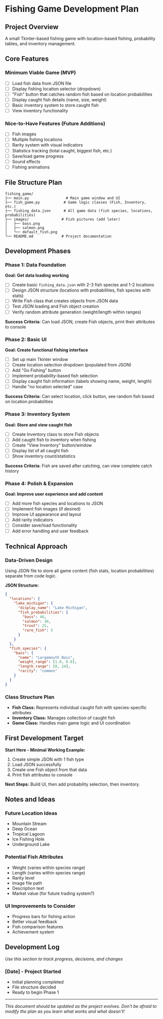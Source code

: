 # Fishing Game Development Plan

## Project Overview
A small Tkinter-based fishing game with location-based fishing, probability tables, and inventory management.

## Core Features

### Minimum Viable Game (MVP)
- [ ] Load fish data from JSON file
- [ ] Display fishing location selector (dropdown)
- [ ] "Fish" button that catches random fish based on location probabilities
- [ ] Display caught fish details (name, size, weight)
- [ ] Basic inventory system to store caught fish
- [ ] View inventory functionality

### Nice-to-Have Features (Future Additions)
- [ ] Fish images
- [ ] Multiple fishing locations
- [ ] Rarity system with visual indicators
- [ ] Statistics tracking (total caught, biggest fish, etc.)
- [ ] Save/load game progress
- [ ] Sound effects
- [ ] Fishing animations

## File Structure Plan

```
fishing_game/
├── main.py                 # Main game window and UI
├── fish_game.py           # Game logic classes (Fish, Inventory, etc.)
├── fishing_data.json      # All game data (fish species, locations, probabilities)
├── images/               # Fish pictures (add later)
│   ├── bass.png
│   ├── salmon.png
│   └── default_fish.png
└── README.md             # Project documentation
```

## Development Phases

### Phase 1: Data Foundation
**Goal: Get data loading working**
- [ ] Create basic `fishing_data.json` with 2-3 fish species and 1-2 locations
- [ ] Design JSON structure (locations with probabilities, fish species with stats)
- [ ] Write Fish class that creates objects from JSON data
- [ ] Test JSON loading and Fish object creation
- [ ] Verify random attribute generation (weight/length within ranges)

**Success Criteria:** Can load JSON, create Fish objects, print their attributes to console

### Phase 2: Basic UI
**Goal: Create functional fishing interface**
- [ ] Set up main Tkinter window
- [ ] Create location selection dropdown (populated from JSON)
- [ ] Add "Go Fishing" button
- [ ] Implement probability-based fish selection
- [ ] Display caught fish information (labels showing name, weight, length)
- [ ] Handle "no location selected" case

**Success Criteria:** Can select location, click button, see random fish based on location probabilities

### Phase 3: Inventory System
**Goal: Store and view caught fish**
- [ ] Create Inventory class to store Fish objects
- [ ] Add caught fish to inventory when fishing
- [ ] Create "View Inventory" button/window
- [ ] Display list of all caught fish
- [ ] Show inventory count/statistics

**Success Criteria:** Fish are saved after catching, can view complete catch history

### Phase 4: Polish & Expansion
**Goal: Improve user experience and add content**
- [ ] Add more fish species and locations to JSON
- [ ] Implement fish images (if desired)
- [ ] Improve UI appearance and layout
- [ ] Add rarity indicators
- [ ] Consider save/load functionality
- [ ] Add error handling and user feedback

## Technical Approach

### Data-Driven Design
Using JSON file to store all game content (fish stats, location probabilities) separate from code logic.

**JSON Structure:**
```json
{
  "locations": {
    "lake_michigan": {
      "display_name": "Lake Michigan",
      "fish_probabilities": {
        "bass": 40,
        "salmon": 30,
        "trout": 25,
        "rare_fish": 5
      }
    }
  },
  "fish_species": {
    "bass": {
      "name": "Largemouth Bass",
      "weight_range": [1.0, 8.0],
      "length_range": [8, 24],
      "rarity": "common"
    }
  }
}
```

### Class Structure Plan
- **Fish Class:** Represents individual caught fish with species-specific attributes
- **Inventory Class:** Manages collection of caught fish
- **Game Class:** Handles main game logic and UI coordination

## First Development Target

**Start Here - Minimal Working Example:**
1. Create simple JSON with 1 fish type
2. Load JSON successfully 
3. Create one Fish object from that data
4. Print fish attributes to console

**Next Steps:** Build UI, then add probability selection, then inventory.

## Notes and Ideas

### Future Location Ideas
- Mountain Stream
- Deep Ocean
- Tropical Lagoon  
- Ice Fishing Hole
- Underground Lake

### Potential Fish Attributes
- Weight (varies within species range)
- Length (varies within species range)  
- Rarity level
- Image file path
- Description text
- Market value (for future trading system?)

### UI Improvements to Consider
- Progress bars for fishing action
- Better visual feedback
- Fish comparison features
- Achievement system

## Development Log
*Use this section to track progress, decisions, and changes*

### [Date] - Project Started
- Initial planning completed
- File structure decided
- Ready to begin Phase 1

---

*This document should be updated as the project evolves. Don't be afraid to modify the plan as you learn what works and what doesn't!*